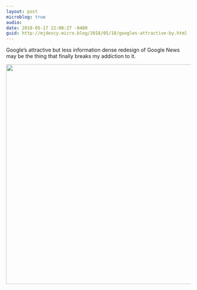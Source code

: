 ```yaml
---
layout: post
microblog: true
audio: 
date: 2018-05-17 22:00:27 -0400
guid: http://mjdescy.micro.blog/2018/05/18/googles-attractive-by.html
---
```

Google’s attractive but less information dense redesign of Google News may be the thing that finally breaks my addiction to it.

<img src="http://mjdescy.micro.blog/uploads/2018/c4fea0b7e1.jpg" width="600" height="600" />
